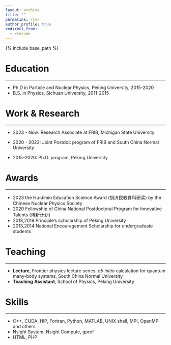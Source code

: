 ```yaml
---
layout: archive
title: ""
permalink: /cv/
author_profile: true
redirect_from:
  - /resume
---
```


{% include base_path %}

Education
======
---
* Ph.D in Particle and Nuclear Physics, Peking University, 2015-2020
  <!-- * Supervised by Prof. Furong Xu -->
* B.S. in Physics, Sichuan University, 2011-2015

Work & Research
======
---
* 2023 - Now: Research Associate at FRIB, Michigan State University
 <!-- * _ab_ _initio_ calculation of nuclear binding energy and charge radii -->
 <!-- * Finite-temperature neutron matter in supernova explosion  -->
 <!-- * Multi-modal superfluidity in quantum many-body systems -->
 <!-- * Large-scale high-performance GPU programming on Exascale supercomputer -->

* 2020 - 2023: Joint Postdoc program of FRIB and South China Normal University
  <!-- * Perturbative calculation on Lattice -->
  <!-- * Rank-one method for operator evaluation in determinant QMC -->
  <!-- * High-performance GPU programming on Supercomputer -->

* 2015-2020: Ph.D. program, Peking University
  <!-- * Cooperation with the nuclear theory group of INFN in Naples to study the Chiral 3NF -->
  <!-- * Develope original note and code (C++, MPI&OpenMP) for generating chiral NNLO 3NF matrix elements -->
  <!-- * Benchmark/extend 3NF by studying nuclei in p-shell/fp-shell region -->
  <!-- * Explore the 3NF and Continuum in weakly-bound systems -->
  
Awards 
======
---
  * 2023 the Hu-Jimin Education Science Award (胡济民教育科研奖) by the Chinese Nuclear Physics Society 
  * 2020 Fellowship of China National Postdoctoral Program for Innovative Talents (博新计划)
  * 2018,2019 Principle’s scholarship of Peking University  
  * 2013,2014 National Encouragement Scholarship for undergraduate students  

Teaching
======
---
  * __Lecture__, Frontier physics lecture series: _ab_ _initio_ calculation for quantum many-body systems, South China Normal University
  * __Teaching__ __Assistant__, School of Physics, Peking University

Skills
======
---
* C++, CUDA, HIP, Fortran, Python, MATLAB, UNIX shell, MPI, OpenMP and others
* Nsight System, Nsight Compute, gprof
* HTML, PHP

<!-- Publications
======
  <ul>{% for post in site.publications reversed %}
    {% include archive-single-cv.html %}
  {% endfor %}</ul>
  

  
Teaching
======
  <ul>{% for post in site.teaching reversed %}
    {% include archive-single-cv.html %}
  {% endfor %}</ul>
  
Service and leadership
======
* Currently signed in to 43 different slack teams -->
